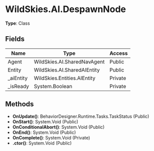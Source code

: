 ﻿# WildSkies.AI.DespawnNode

**Type**: Class

## Fields

| Name | Type | Access |
|------|------|--------|
| Agent | WildSkies.AI.SharedNavAgent | Public |
| Entity | WildSkies.AI.SharedAIEntity | Public |
| _aiEntity | WildSkies.Entities.AIEntity | Private |
| _isReady | System.Boolean | Private |

## Methods

- **OnUpdate()**: BehaviorDesigner.Runtime.Tasks.TaskStatus (Public)
- **OnStart()**: System.Void (Public)
- **OnConditionalAbort()**: System.Void (Public)
- **OnEnd()**: System.Void (Public)
- **OnComplete()**: System.Void (Private)
- **.ctor()**: System.Void (Public)


